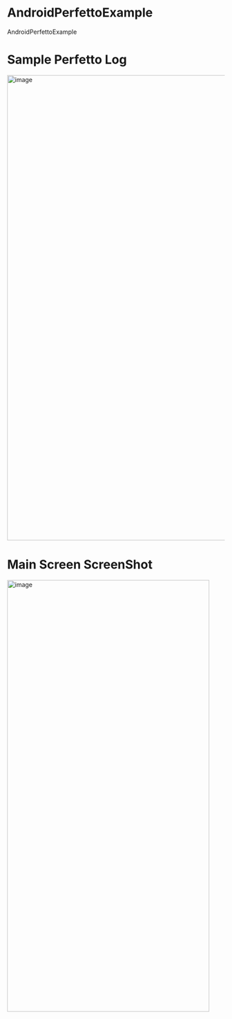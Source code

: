 # AndroidPerfettoExample
AndroidPerfettoExample

# Sample Perfetto Log

<img width="1728" height="1079" alt="image" src="https://github.com/user-attachments/assets/e396cb90-c94f-45aa-a09d-31087b6f81ed" />

# Main Screen ScreenShot
<img width="468" height="1001" alt="image" src="https://github.com/user-attachments/assets/7454526c-75ca-4fe4-a053-f3943b2205a6" />
